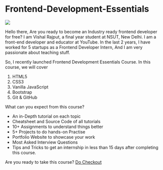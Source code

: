 # Frontend-Development-Essentials
[![](https://github.com/Vishal-raj-1/Frontend-Development-Essentials/blob/main/Assets/frontend-development-intro.png)](https://www.youtube.com/watch?v=YCbCGuq_NWE&list=PLSH9gf0XETou_b8C3SJm8rk69Z41eUgbQ&index=1)

Hello there, Are you ready to become an Industry ready frontend developer for free? I am Vishal Rajput, a final year student at NSUT, New Delhi. I am a front-end developer and educator at YouTube. In the last 2 years, I have worked for 5 startups as a Frontend Developer Intern, And I am very passionate about teaching stuff.

So, I recently launched Frontend Development Essentials Course. In this course, we will cover
1. HTML5
2. CSS3
3. Vanilla JavaScript
4. Bootstrap
5. Git & GitHub

What can you expect from this course? 
- An in-Depth tutorial on each topic
- Cheatsheet and Source Code of all tutorials
- 10+ Assignments to understand things better
- 5+ Projects to do hands-on Practise
- Portfolio Website to showcase your work
- Most Asked Interview Questions
- Tips and Tricks to get an internship in less than 15 days after completing this course.

Are you ready to take this course? [Do Checkout](https://www.youtube.com/watch?v=YCbCGuq_NWE&list=PLSH9gf0XETou_b8C3SJm8rk69Z41eUgbQ&index=1)
